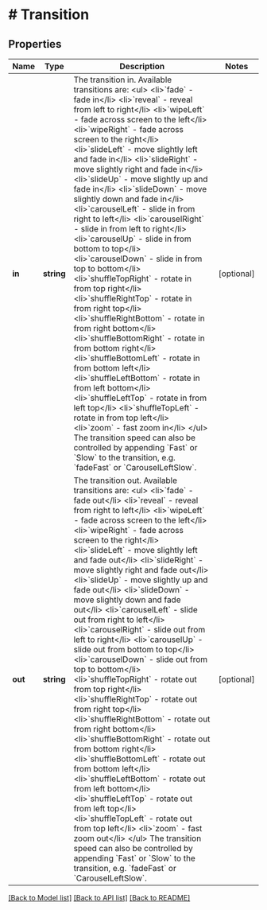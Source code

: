 # # Transition

## Properties

Name | Type | Description | Notes
------------ | ------------- | ------------- | -------------
**in** | **string** | The transition in. Available transitions are:   &lt;ul&gt;     &lt;li&gt;&#x60;fade&#x60; - fade in&lt;/li&gt;     &lt;li&gt;&#x60;reveal&#x60; - reveal from left to right&lt;/li&gt;     &lt;li&gt;&#x60;wipeLeft&#x60; - fade across screen to the left&lt;/li&gt;     &lt;li&gt;&#x60;wipeRight&#x60; - fade across screen to the right&lt;/li&gt;     &lt;li&gt;&#x60;slideLeft&#x60; - move slightly left and fade in&lt;/li&gt;     &lt;li&gt;&#x60;slideRight&#x60; - move slightly right and fade in&lt;/li&gt;     &lt;li&gt;&#x60;slideUp&#x60; - move slightly up and fade in&lt;/li&gt;     &lt;li&gt;&#x60;slideDown&#x60; - move slightly down and fade in&lt;/li&gt;     &lt;li&gt;&#x60;carouselLeft&#x60; - slide in from right to left&lt;/li&gt;     &lt;li&gt;&#x60;carouselRight&#x60; - slide in from left to right&lt;/li&gt;     &lt;li&gt;&#x60;carouselUp&#x60; - slide in from bottom to top&lt;/li&gt;     &lt;li&gt;&#x60;carouselDown&#x60; - slide in from top to bottom&lt;/li&gt;     &lt;li&gt;&#x60;shuffleTopRight&#x60; - rotate in from top right&lt;/li&gt;     &lt;li&gt;&#x60;shuffleRightTop&#x60; - rotate in from right top&lt;/li&gt;     &lt;li&gt;&#x60;shuffleRightBottom&#x60; - rotate in from right bottom&lt;/li&gt;     &lt;li&gt;&#x60;shuffleBottomRight&#x60; - rotate in from bottom right&lt;/li&gt;     &lt;li&gt;&#x60;shuffleBottomLeft&#x60; - rotate in from bottom left&lt;/li&gt;     &lt;li&gt;&#x60;shuffleLeftBottom&#x60; - rotate in from left bottom&lt;/li&gt;     &lt;li&gt;&#x60;shuffleLeftTop&#x60; - rotate in from left top&lt;/li&gt;     &lt;li&gt;&#x60;shuffleTopLeft&#x60; - rotate in from top left&lt;/li&gt;     &lt;li&gt;&#x60;zoom&#x60; - fast zoom in&lt;/li&gt;   &lt;/ul&gt; The transition speed can also be controlled by appending &#x60;Fast&#x60; or &#x60;Slow&#x60; to the transition, e.g. &#x60;fadeFast&#x60; or &#x60;CarouselLeftSlow&#x60;. | [optional]
**out** | **string** | The transition out. Available transitions are:   &lt;ul&gt;     &lt;li&gt;&#x60;fade&#x60; - fade out&lt;/li&gt;     &lt;li&gt;&#x60;reveal&#x60; - reveal from right to left&lt;/li&gt;     &lt;li&gt;&#x60;wipeLeft&#x60; - fade across screen to the left&lt;/li&gt;     &lt;li&gt;&#x60;wipeRight&#x60; - fade across screen to the right&lt;/li&gt;     &lt;li&gt;&#x60;slideLeft&#x60; - move slightly left and fade out&lt;/li&gt;     &lt;li&gt;&#x60;slideRight&#x60; - move slightly right and fade out&lt;/li&gt;     &lt;li&gt;&#x60;slideUp&#x60; - move slightly up and fade out&lt;/li&gt;     &lt;li&gt;&#x60;slideDown&#x60; - move slightly down and fade out&lt;/li&gt;     &lt;li&gt;&#x60;carouselLeft&#x60; - slide out from right to left&lt;/li&gt;     &lt;li&gt;&#x60;carouselRight&#x60; - slide out from left to right&lt;/li&gt;     &lt;li&gt;&#x60;carouselUp&#x60; - slide out from bottom to top&lt;/li&gt;     &lt;li&gt;&#x60;carouselDown&#x60; - slide out from top  to bottom&lt;/li&gt;     &lt;li&gt;&#x60;shuffleTopRight&#x60; - rotate out from top right&lt;/li&gt;     &lt;li&gt;&#x60;shuffleRightTop&#x60; - rotate out from right top&lt;/li&gt;     &lt;li&gt;&#x60;shuffleRightBottom&#x60; - rotate out from right bottom&lt;/li&gt;     &lt;li&gt;&#x60;shuffleBottomRight&#x60; - rotate out from bottom right&lt;/li&gt;     &lt;li&gt;&#x60;shuffleBottomLeft&#x60; - rotate out from bottom left&lt;/li&gt;     &lt;li&gt;&#x60;shuffleLeftBottom&#x60; - rotate out from left bottom&lt;/li&gt;     &lt;li&gt;&#x60;shuffleLeftTop&#x60; - rotate out from left top&lt;/li&gt;     &lt;li&gt;&#x60;shuffleTopLeft&#x60; - rotate out from top left&lt;/li&gt;     &lt;li&gt;&#x60;zoom&#x60; - fast zoom out&lt;/li&gt;   &lt;/ul&gt; The transition speed can also be controlled by appending &#x60;Fast&#x60; or &#x60;Slow&#x60; to the transition, e.g. &#x60;fadeFast&#x60; or &#x60;CarouselLeftSlow&#x60;. | [optional]

[[Back to Model list]](../../README.md#models) [[Back to API list]](../../README.md#endpoints) [[Back to README]](../../README.md)
